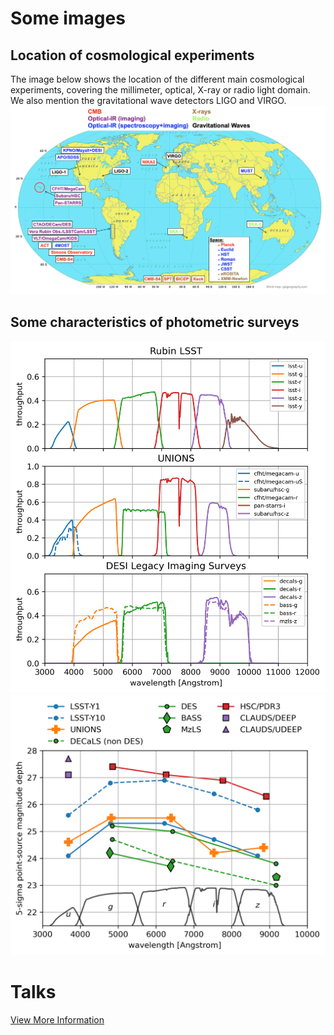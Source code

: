 # Some images
## Location of cosmological experiments
The image below shows the location of the different main cosmological experiments, covering the millimeter, optical, X-ray or radio light domain. We also mention the gravitational wave detectors LIGO and VIRGO.
[![View Image](https://raw.githubusercontent.com/payerne/payerne.github.io/main/images/cosmo_experiment_map.png)](https://example.com)

## Some characteristics of photometric surveys

[![View Image](https://raw.githubusercontent.com/payerne/payerne.github.io/main/images/response_curves-5.png)](https://example.com)
[![View Image](https://raw.githubusercontent.com/payerne/payerne.github.io/main/images/magnitude_depth-7.png)](https://example.com)

# Talks
[View More Information](https://github.com/payerne/payerne.github.io/tree/main/talks/)

